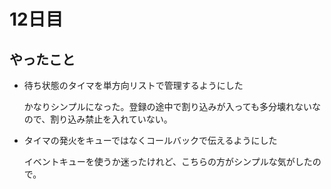 12日目
=====

## やったこと

- 待ち状態のタイマを単方向リストで管理するようにした

  かなりシンプルになった。登録の途中で割り込みが入っても多分壊れないなので、割り込み禁止を入れていない。

- タイマの発火をキューではなくコールバックで伝えるようにした

  イベントキューを使うか迷ったけれど、こちらの方がシンプルな気がしたので。
